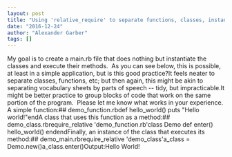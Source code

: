 ```yaml
---
layout: post
title: "Using 'relative_require' to separate functions, classes, instantiation"
date: "2016-12-24"
author: "Alexander Garber"
tags: []
---
```


My goal is to create a main.rb file that does nothing but instantiate the classes and execute their methods.  As you can see below, this is possible, at least in a simple application, but is this good practice?It feels neater to separate classes, functions, etc; but then again, this might be akin to separating vocabulary sheets by parts of speech -- tidy, but impracticable.It might be better practice to group blocks of code that work on the same portion of the program.  Please let me know what works in your experience. A simple function:## demo_function.rbdef hello_world()  puts "Hello world!"endA class that uses this function as a method:## demo_class.rbrequire_relative 'demo_function.rb'class Demo  def enter()    hello_world()  endendFinally, an instance of the class that executes its method:## demo_main.rbrequire_relative 'demo_class'a_class = Demo.new()a_class.enter()Output:Hello World!